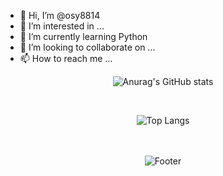 - 👋 Hi, I’m @osy8814
- 👀 I’m interested in ...
- 🌱 I’m currently learning Python
- 💞️ I’m looking to collaborate on ...
- 📫 How to reach me ...
<div align="center">

<!---
osy8814/osy8814 is a ✨ special ✨ repository because its `README.md` (this file) appears on your GitHub profile.
You can click the Preview link to take a look at your changes.
--->

![Anurag's GitHub stats](https://github-readme-stats.vercel.app/api?username=osy8814&count_private=true&show_icons=true&theme=tokyonight)

  <br>

  ![Top Langs](https://github-readme-stats.vercel.app/api/top-langs/?username=osy8814&layout=compact&&count_private=true&theme=tokyonight)

<br><br>
![Footer](https://capsule-render.vercel.app/api?type=waving&color=auto&height=100&section=footer)
</div>
